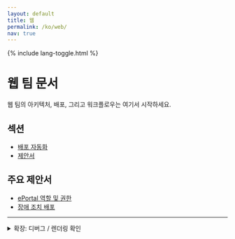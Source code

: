 ```yaml
---
layout: default
title: 웹
permalink: /ko/web/
nav: true
---
```


{% include lang-toggle.html %}

# 웹 팀 문서

웹 팀의 아키텍처, 배포, 그리고 워크플로우는 여기서 시작하세요.

## 섹션
- [배포 자동화](./deployment-automation/)
- [제안서](./proposals/)

## 주요 제안서
- [ePortal 역할 및 권한](./proposals/ePortal-roles/)
- [장애 조치 배포](./proposals/failover-deployments/)

---

<details markdown="1">
  <summary>확장: 디버그 / 렌더링 확인</summary>

스타일과 마크다운 처리를 모니터링하기 위해 임시로 유지되는 접기 기능입니다.

```bash
echo "Hello from /ko/web/index.md within collapsible"
ls -la
```
</details>